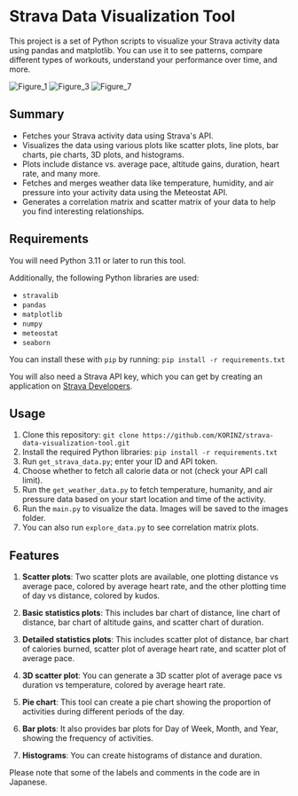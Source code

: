 # Strava Data Visualization Tool

This project is a set of Python scripts to visualize your Strava activity data using pandas and matplotlib. You can use it to see patterns, compare different types of workouts, understand your performance over time, and more.

![Figure_1](https://github.com/KORINZ/strava-data-visualization-tool/assets/111611023/2d78093d-4e38-4503-b0ad-ebb90fa6b914)
![Figure_3](https://github.com/KORINZ/strava-data-visualization-tool/assets/111611023/074572c5-cbfd-41c5-9487-d64e56bbce4d)
![Figure_7](https://github.com/KORINZ/strava-data-visualization-tool/assets/111611023/cdb6cd18-1f86-4b54-8ed6-37631112024c)


## Summary

* Fetches your Strava activity data using Strava's API.
* Visualizes the data using various plots like scatter plots, line plots, bar charts, pie charts, 3D plots, and histograms.
* Plots include distance vs. average pace, altitude gains, duration, heart rate, and many more.
* Fetches and merges weather data like temperature, humidity, and air pressure into your activity data using the Meteostat API.
* Generates a correlation matrix and scatter matrix of your data to help you find interesting relationships.

## Requirements

You will need Python 3.11 or later to run this tool.

Additionally, the following Python libraries are used:

* `stravalib`
* `pandas`
* `matplotlib`
* `numpy`
* `meteostat`
* `seaborn`

You can install these with `pip` by running: `pip install -r requirements.txt`

You will also need a Strava API key, which you can get by creating an application on [Strava Developers](https://developers.strava.com/).

## Usage

1. Clone this repository: `git clone https://github.com/KORINZ/strava-data-visualization-tool.git`
2. Install the required Python libraries: `pip install -r requirements.txt`
3. Run `get_strava_data.py`; enter your ID and API token.
4. Choose whether to fetch all calorie data or not (check your API call limit).
5. Run the `get_weather_data.py` to fetch temperature, humanity, and air pressure data based on your start location and time of the activity.
6. Run the `main.py` to visualize the data. Images will be saved to the images folder.
7. You can also run `explore_data.py` to see correlation matrix plots.

## Features

1. **Scatter plots**: Two scatter plots are available, one plotting distance vs average pace, colored by average heart rate, and the other plotting time of day vs distance, colored by kudos.

2. **Basic statistics plots**: This includes bar chart of distance, line chart of distance, bar chart of altitude gains, and scatter chart of duration.

3. **Detailed statistics plots**: This includes scatter plot of distance, bar chart of calories burned, scatter plot of average heart rate, and scatter plot of average pace. 

4. **3D scatter plot**: You can generate a 3D scatter plot of average pace vs duration vs temperature, colored by average heart rate.

5. **Pie chart**: This tool can create a pie chart showing the proportion of activities during different periods of the day.

6. **Bar plots**: It also provides bar plots for Day of Week, Month, and Year, showing the frequency of activities.

7. **Histograms**: You can create histograms of distance and duration.

Please note that some of the labels and comments in the code are in Japanese.
